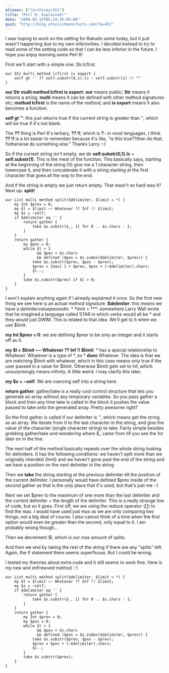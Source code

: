 ```yaml
---
aliases: ["/archives/452"]
title: "Perl 6: Explained!"
date: "2009-03-13T05:14:26-05:00"
guid: "http://blog.afoolishmanifesto.com/?p=452"
---
```

I was hoping to work on the setting for Rakudo some today, but it just wasn't happening due to my own inferiorities. I decided instead to try to read some of the setting code so that I can be less inferior in the future. I hope you enjoy learning some Perl 6!

First we'll start with a simple one: Str.lcfirst.

```
our Str multi method lcfirst is export {
    self gt '' ?? self.substr(0,1).lc ~ self.substr(1) !! ""
}
```

**our Str multi method lcfirst is export**: **our** means public; **Str** means it returns a string; **multi** means it can be defined with other method signatures etc; **method lcfirst** is the name of the method; and **is export** means it also becomes a function.

**self gt ''**: this just returns true if the current string is greater than '', which will be true if it's not blank.

The **??** thing is Perl 6's tertiary, **?? !!**; which is **? :** in most languages. I think **?? !!** is a lot easier to remember because it's like, "is this true??then do that; !!otherwise do something else." Thanks Larry :-)

So if the current string isn't empty, we do **self.substr(0,1).lc ~ self.substr(1)**. This is the meat of the function. This basically says, starting at the beginning of the string (0) give me a 1 character string, then lowercase it, and then concatenate it with a string starting at the first character that goes all the way to the end.

And if the string is empty we just return empty. That wasn't so hard was it? Next up: **split!**

```
our List multi method split($delimiter, $limit = *) {
    my Int $prev = 0;
    my $l = $limit ~~ Whatever ?? Inf !! $limit;
    my $s = ~self;
    if $delimiter eq '' {
        return gather {
            take $s.substr($_, 1) for 0 .. $s.chars - 1;
        }
    }
    return gather {
        my $pos = 0;
        while $l > 1
              && $pos < $s.chars
              && defined ($pos = $s.index($delimiter, $prev)) {
            take $s.substr($prev, $pos - $prev);
            $prev = [max] 1 + $prev, $pos + (~$delimiter).chars;
            $l--;
        }
        take $s.substr($prev) if $l > 0;
    }
}
```


I won't explain anything again if I already explained it once. So the first new thing we see here is an actual method signature. **$delimiter**: this means we have a $delimiter value passed in. **$limit = \***: somewhere Larry Wall wrote that he imagined a language called STAR in which verbs would all be \* and they would just DWIM. This is related to that idea. We'll get to it when we use $limit.

**my Int $prev = 0**: we are defining $prev to be only an integer and it starts off as 0.

**my $l = $limit ~~ Whatever ?? Inf !! $limit**: \* has a special relationship to Whatever. Whatever is a type of \*, so \* **does** Whatever. The idea is that we are matching $limit with whatever, which in this case means only true if the user passed in a value for $limit. Otherwise $limit gets set to Inf, which unsurprisingly means infinity. A little weird. I may clarify this later.

**my $s = ~self**: We are coercing self into a string here.

**return gather**: gather/take is a really cool control structure that lets you generate an array without any temporary variables. So you pass gather a block and then any time take is called in the block it pushes the value passed to take onto the generated array. Pretty awesome right?

So the first gather is called if our delimiter is '', which means get the string as an array. We iterate from 0 to the last character in the string, and give the value of the character (single character string) to take. Fairly simple besides grokking gather/take and wondering where $\_ came from till you see the for later on in the line.

The next half of the method basically repeats over the whole string looking for delimiters. It has the following conditions: we haven't split more than we originally intended (limit) and we haven't gone past the end of the string and we have a position on the next delimiter in the string

Then we **take** the string starting at the previous delimiter till the position of the current delimiter. I personally would have defined $prev inside of the second gather as that is the only place that it's used, but that's just me :-)

Next we set $prev to the maximum of one more than the last delimiter and the current delimiter + the length of the delimiter. This is a really strange line of code, but so it goes. First off, we are using the reduce operator ([]) to find the max. I would have used just max as we are only comparing two things; not a big deal of course. I also cannot think of a time when the first option would even be greater than the second, only equal to it. I am probably wrong though...

Then we decrement $l, which is our max amount of splits.

And then we end by taking the rest of the string if there are any "splits" left. Again, the if statement there seems superfluous. But I could be wrong.

I tested my theories about extra code and it still seems to work fine. Here is my new and imFrewved method :-)

```
our List multi method split($delimiter, $limit = *) {
    my $l = $limit ~~ Whatever ?? Inf !! $limit;
    my $s = ~self;
    if $delimiter eq '' {
        return gather {
            take $s.substr($_, 1) for 0 .. $s.chars - 1;
        }
    }
    return gather {
        my Int $prev = 0;
        my $pos = 0;
        while $l > 1
              && $pos < $s.chars
              && defined ($pos = $s.index($delimiter, $prev)) {
            take $s.substr($prev, $pos - $prev);
            $prev = $pos + (~$delimiter).chars;
            $l--;
        }
        take $s.substr($prev);
    }
}
```
